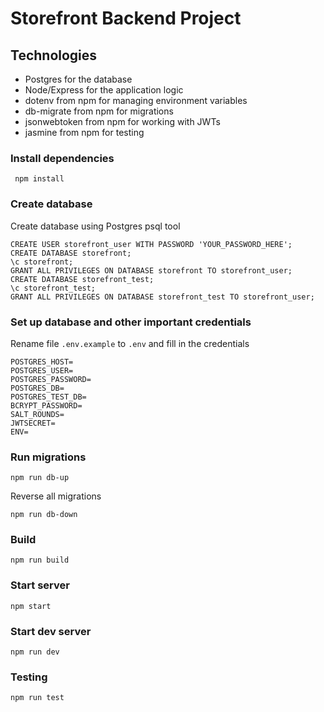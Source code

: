 # Storefront Backend Project

## Technologies

-   Postgres for the database
-   Node/Express for the application logic
-   dotenv from npm for managing environment variables
-   db-migrate from npm for migrations
-   jsonwebtoken from npm for working with JWTs
-   jasmine from npm for testing

### Install dependencies

```
 npm install
```

### Create database

Create database using Postgres psql tool

```
CREATE USER storefront_user WITH PASSWORD 'YOUR_PASSWORD_HERE';
CREATE DATABASE storefront;
\c storefront;
GRANT ALL PRIVILEGES ON DATABASE storefront TO storefront_user;
CREATE DATABASE storefront_test;
\c storefront_test;
GRANT ALL PRIVILEGES ON DATABASE storefront_test TO storefront_user;
```

### Set up database and other important credentials

Rename file `.env.example` to `.env` and fill in the credentials

```
POSTGRES_HOST=
POSTGRES_USER=
POSTGRES_PASSWORD=
POSTGRES_DB=
POSTGRES_TEST_DB=
BCRYPT_PASSWORD=
SALT_ROUNDS=
JWTSECRET=
ENV=
```

### Run migrations

```
npm run db-up
```

Reverse all migrations

```
npm run db-down
```

### Build

```
npm run build
```

### Start server

```
npm start
```

### Start dev server

```
npm run dev
```

### Testing

```
npm run test

```
